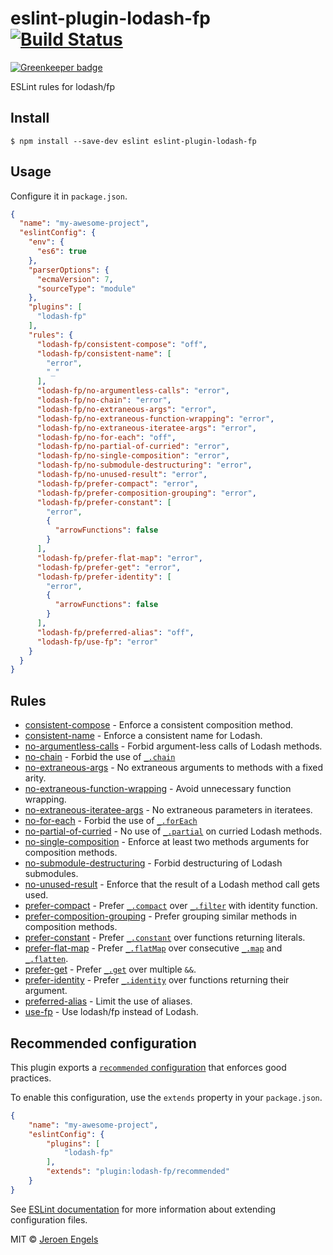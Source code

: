 # eslint-plugin-lodash-fp [![Build Status](https://travis-ci.org/jfmengels/eslint-plugin-lodash-fp.svg?branch=master)](https://travis-ci.org/jfmengels/eslint-plugin-lodash-fp)

[![Greenkeeper badge](https://badges.greenkeeper.io/abdulhannanali/eslint-plugin-lodash-fp.svg)](https://greenkeeper.io/)

ESLint rules for lodash/fp


## Install

```
$ npm install --save-dev eslint eslint-plugin-lodash-fp
```

## Usage

Configure it in `package.json`.

<!-- EXAMPLE_CONFIGURATION:START -->
```json
{
  "name": "my-awesome-project",
  "eslintConfig": {
    "env": {
      "es6": true
    },
    "parserOptions": {
      "ecmaVersion": 7,
      "sourceType": "module"
    },
    "plugins": [
      "lodash-fp"
    ],
    "rules": {
      "lodash-fp/consistent-compose": "off",
      "lodash-fp/consistent-name": [
        "error",
        "_"
      ],
      "lodash-fp/no-argumentless-calls": "error",
      "lodash-fp/no-chain": "error",
      "lodash-fp/no-extraneous-args": "error",
      "lodash-fp/no-extraneous-function-wrapping": "error",
      "lodash-fp/no-extraneous-iteratee-args": "error",
      "lodash-fp/no-for-each": "off",
      "lodash-fp/no-partial-of-curried": "error",
      "lodash-fp/no-single-composition": "error",
      "lodash-fp/no-submodule-destructuring": "error",
      "lodash-fp/no-unused-result": "error",
      "lodash-fp/prefer-compact": "error",
      "lodash-fp/prefer-composition-grouping": "error",
      "lodash-fp/prefer-constant": [
        "error",
        {
          "arrowFunctions": false
        }
      ],
      "lodash-fp/prefer-flat-map": "error",
      "lodash-fp/prefer-get": "error",
      "lodash-fp/prefer-identity": [
        "error",
        {
          "arrowFunctions": false
        }
      ],
      "lodash-fp/preferred-alias": "off",
      "lodash-fp/use-fp": "error"
    }
  }
}
```
<!-- EXAMPLE_CONFIGURATION:END -->


## Rules

<!-- RULES:START -->
- [consistent-compose](docs/rules/consistent-compose.md) - Enforce a consistent composition method.
- [consistent-name](docs/rules/consistent-name.md) - Enforce a consistent name for Lodash.
- [no-argumentless-calls](docs/rules/no-argumentless-calls.md) - Forbid argument-less calls of Lodash methods.
- [no-chain](docs/rules/no-chain.md) - Forbid the use of [`_.chain`](https://lodash.com/docs#chain)
- [no-extraneous-args](docs/rules/no-extraneous-args.md) - No extraneous arguments to methods with a fixed arity.
- [no-extraneous-function-wrapping](docs/rules/no-extraneous-function-wrapping.md) - Avoid unnecessary function wrapping.
- [no-extraneous-iteratee-args](docs/rules/no-extraneous-iteratee-args.md) - No extraneous parameters in iteratees.
- [no-for-each](docs/rules/no-for-each.md) -  Forbid the use of [`_.forEach`](https://lodash.com/docs#forEach)
- [no-partial-of-curried](docs/rules/no-partial-of-curried.md) - No use of [`_.partial`](https://lodash.com/docs#partial) on curried Lodash methods.
- [no-single-composition](docs/rules/no-single-composition.md) - Enforce at least two methods arguments for composition methods.
- [no-submodule-destructuring](docs/rules/no-submodule-destructuring.md) - Forbid destructuring of Lodash submodules.
- [no-unused-result](docs/rules/no-unused-result.md) - Enforce that the result of a Lodash method call gets used.
- [prefer-compact](docs/rules/prefer-compact.md) - Prefer [`_.compact`](https://lodash.com/docs#compact) over [`_.filter`](https://lodash.com/docs#filter) with identity function.
- [prefer-composition-grouping](docs/rules/prefer-composition-grouping.md) - Prefer grouping similar methods in composition methods.
- [prefer-constant](docs/rules/prefer-constant.md) - Prefer [`_.constant`](https://lodash.com/docs#constant) over functions returning literals.
- [prefer-flat-map](docs/rules/prefer-flat-map.md) - Prefer [`_.flatMap`](https://lodash.com/docs#flatMap) over consecutive [`_.map`](https://lodash.com/docs#map) and [`_.flatten`](https://lodash.com/docs#flatten).
- [prefer-get](docs/rules/prefer-get.md) - Prefer [`_.get`](https://lodash.com/docs#get) over multiple `&&`.
- [prefer-identity](docs/rules/prefer-identity.md) - Prefer [`_.identity`](https://lodash.com/docs#identity) over functions returning their argument.
- [preferred-alias](docs/rules/preferred-alias.md) - Limit the use of aliases.
- [use-fp](docs/rules/use-fp.md) - Use lodash/fp instead of Lodash.

<!-- RULES:END -->

## Recommended configuration

This plugin exports a [`recommended` configuration](index.js) that enforces good practices.

To enable this configuration, use the `extends` property in your `package.json`.

```json
{
	"name": "my-awesome-project",
	"eslintConfig": {
		"plugins": [
			"lodash-fp"
		],
		"extends": "plugin:lodash-fp/recommended"
	}
}
```

See [ESLint documentation](http://eslint.org/docs/user-guide/configuring#extending-configuration-files) for more information about extending configuration files.

MIT © [Jeroen Engels](https://github.com/jfmengels)
